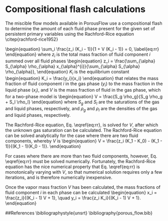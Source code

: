 # Compositional flash calculations

The miscible flow models available in PorousFlow use a compositional flash to
determine the amount of each fluid phase present for the given set of persistent
primary variables using the Rachford-Rice equation \citep{rachford-rice1952}

\begin{equation}
\sum_i \frac{z_i (K_i - 1)}{1 + V (K_i - 1)} = 0,
\label{eq:rr}
\end{equation}
where $z_i$ is the total mass fraction of fluid component $i$ summed over all fluid
phases
\begin{equation}
z_i = \frac{\sum_{\alpha} S_{\alpha} \rho_{\alpha} x_{\alpha}^{i}}{\sum_{\alpha} S_{\alpha} \rho_{\alpha}},
\end{equation}
$K_i$ is the equilibrium constant
\begin{equation}
K_i = \frac{y_i}{x_i}
\end{equation}
that relates the mass fraction of fluid component $i$ in the gas phase ($y_i$) to the mass
fraction in the liquid phase ($x_i$), and $V$ is the mass fraction of fluid in the gas
phase, which for a two-phase model is
\begin{equation}
V = \frac{S_g \rho_g}{S_g \rho_g + S_l \rho_l}
\end{equation}
where $S_g$ and $S_l$ are the saturations of the gas and liquid phases, respectively, and
$\rho_g$ and $\rho_l$ are the densities of the gas and liquid phases, respectively.

The Rachford-Rice equation, Eq. \eqref{eq:rr}, is solved for $V$, after which the unknown
gas saturation can be calculated. The Rachford-Rice equation can be solved analytically for
the case where there are two fluid components, whereby $V$ is
\begin{equation}
V = \frac{z_i (K_1 - K_0) - (K_1 - 1)}{(K_1 - 1)(K_0 - 1)}.
\end{equation}

For cases where there are more than two fluid components, however, Eq. \eqref{eq:rr} must be solved numerically. Fortunately, the Rachford-Rice equation has the nice numerical property
that Eq. \eqref{eq:rr} is monotonically varying with $V$, so that numerical solution requires
only a few iterations, and is therefore numerically inexpensive.

Once the vapor mass fraction $V$ has been calculated, the mass fractions of fluid
component $i$ in each phase can be calculated
\begin{equation}
x_i = \frac{z_i}{(K_i - 1) V + 1}, \quad y_i = \frac{z_i K_i}{(K_i - 1) V + 1}.
\end{equation}

##References
\bibliographystyle{unsrt}
\bibliography{porous_flow.bib}
